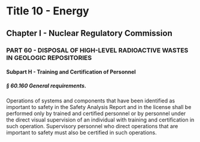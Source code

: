 
# Title 10 - Energy
## Chapter I - Nuclear Regulatory Commission
### PART 60 - DISPOSAL OF HIGH-LEVEL RADIOACTIVE WASTES IN GEOLOGIC REPOSITORIES
#### Subpart H - Training and Certification of Personnel
##### § 60.160 General requirements.

Operations of systems and components that have been identified as important to safety in the Safety Analysis Report and in the license shall be performed only by trained and certified personnel or by personnel under the direct visual supervision of an individual with training and certification in such operation. Supervisory personnel who direct operations that are important to safety must also be certified in such operations.
